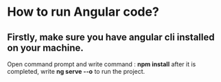 # How to run Angular code?
## Firstly, make sure you have angular cli installed on your machine. 
Open command prompt and write command : **npm install** after it is completed, write **ng serve --o** to run the project.
